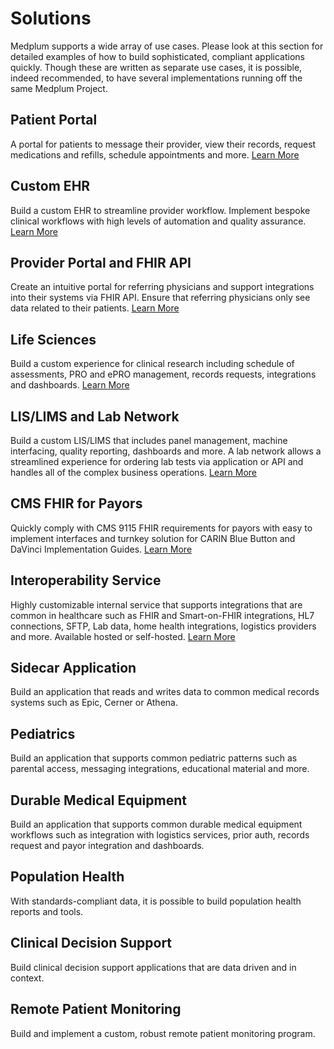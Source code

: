 # Solutions

Medplum supports a wide array of use cases. Please look at this section for detailed examples of how to build sophisticated, compliant applications quickly. Though these are written as separate use cases, it is possible, indeed recommended, to have several implementations running off the same Medplum Project.

## Patient Portal

A portal for patients to message their provider, view their records, request medications and refills, schedule appointments and more. [Learn More](/solutions/patient-portal)

## Custom EHR

Build a custom EHR to streamline provider workflow. Implement bespoke clinical workflows with high levels of automation and quality assurance. [Learn More](/solutions/custom-ehr)

## Provider Portal and FHIR API

Create an intuitive portal for referring physicians and support integrations into their systems via FHIR API. Ensure that referring physicians only see data related to their patients. [Learn More](/solutions/provider-portal)

## Life Sciences

Build a custom experience for clinical research including schedule of assessments, PRO and ePRO management, records requests, integrations and dashboards. [Learn More](/solutions/life-sciences)

## LIS/LIMS and Lab Network

Build a custom LIS/LIMS that includes panel management, machine interfacing, quality reporting, dashboards and more. A lab network allows a streamlined experience for ordering lab tests via application or API and handles all of the complex business operations. [Learn More](/solutions/lab)

## CMS FHIR for Payors

Quickly comply with CMS 9115 FHIR requirements for payors with easy to implement interfaces and turnkey solution for CARIN Blue Button and DaVinci Implementation Guides. [Learn More](/docs/compliance/cms-fhir)

## Interoperability Service

Highly customizable internal service that supports integrations that are common in healthcare such as FHIR and Smart-on-FHIR integrations, HL7 connections, SFTP, Lab data, home health integrations, logistics providers and more. Available hosted or self-hosted. [Learn More](/products/integration)

## Sidecar Application

Build an application that reads and writes data to common medical records systems such as Epic, Cerner or Athena.

## Pediatrics

Build an application that supports common pediatric patterns such as parental access, messaging integrations, educational material and more.

## Durable Medical Equipment

Build an application that supports common durable medical equipment workflows such as integration with logistics services, prior auth, records request and payor integration and dashboards.

## Population Health

With standards-compliant data, it is possible to build population health reports and tools.

## Clinical Decision Support

Build clinical decision support applications that are data driven and in context.

## Remote Patient Monitoring

Build and implement a custom, robust remote patient monitoring program.
